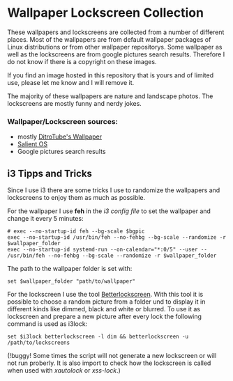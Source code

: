 # Wallpaper Lockscreen Collection

These wallpapers and lockscreens are collected from a number of different places. Most of the wallpapers are from default wallpaper packages of Linux distributions or from other wallpaper repositorys. Some wallpaper as well as the lockscreens are from google pictures search results. Therefore I do not know if there is a copyright on these images. 

If you find an image hosted in this repository that is yours and of limited use, please let me know and I will remove it.

The majority of these wallpapers are nature and landscape photos. The lockscreens are mostly funny and nerdy jokes.

### Wallpaper/Lockscreen sources:
+ mostly [DitroTube's Wallpaper](https://gitlab.com/dwt1/wallpapers)
+ [Salient OS](https://salientos.github.io/)
+ Google pictures search results

##  i3 Tipps and Tricks
Since I use i3 there are some tricks I use to randomize the wallpapers and lockscreens to enjoy them as much as possible.

For the wallpaper I use **feh** in the *i3 config file* to set the wallpaper and change it every 5 minutes:
```
# exec --no-startup-id feh --bg-scale $bgpic
exec --no-startup-id /usr/bin/feh --no-fehbg --bg-scale --randomize -r $wallpaper_folder
exec --no-startup-id systemd-run --on-calendar="*:0/5" --user -- /usr/bin/feh --no-fehbg --bg-scale --randomize -r $wallpaper_folder
```
The path to the wallpaper folder is set with:
```
set $wallpaper_folder "path/to/wallpaper"
```

For the lockscreen I use the tool [Betterlockscreen](https://github.com/pavanjadhaw/betterlockscreen). With this tool it is possible to choose a random picture from a folder und to display it in different kinds like dimmed, black and white or blurred.
To use it as lockscreen and prepare a new picture after every lock the following command is used as i3lock:
```
set $i3lock betterlockscreen -l dim && betterlockscreen -u /path/to/lockscreens
```
(!buggy! Some times the script will not generate a new lockscreen or will not run proberly. It is also import to check how the lockscreen is called when used with *xautolock* or *xss-lock*.)
